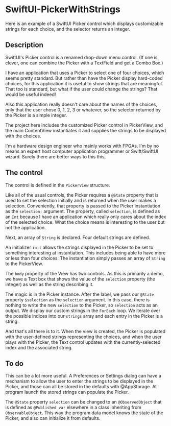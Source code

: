 # SwiftUI-PickerWithStrings
Here is an example of a SwiftUI Picker control which displays customizable strings for each choice, and the selector returns an integer.

## Description
SwiftUI's Picker control is a renamed drop-down menu control. (If one is clever, one can combine the Picker with a TextField and get a Combo Box.)

I have an application that uses a Picker to select one of four choices, which seems pretty standard. But rather than have the Picker display hard-coded choices, for this application it is useful to show strings that are meaningful. That too is standard, but what if the user could change the strings?  That would be useful indeed! 

Also this application really doesn't care about the names of the choices, only that the user chose 0, 1, 2, 3 or whatever, so the selector returned by the Picker is a simple integer.

The project here includes the customized Picker control in PickerView, and the main ContentView instantiates it and supplies the strings to be displayed with the choices.

I'm a hardware design engineer who mainly works with FPGAs. I'm by no means an expert host computer application programmer or Swift/SwiftUI wizard. Surely there are better ways to this this,

## The control

The control is defined in the `PickerView` structure.

Like all of the usual controls, the Picker requires a `@State` property that is used to set the selection initially and is returned when the user makes a selection. Conveniently, that property is passed to the Picker instantiation as the `selection:` argument. The property, called `selection`, is defined as an `Int` because I have an application which really only cares about the index of the selected choice. What the choice means is interesting to the user but not the application.

Next, an array of `String` is declared. Four default strings are defined.

An initializer `init` allows the strings displayed in the Picker to be set to something interesting at instantiation. This includes being able to have more or less than four choices. The instantiation simply passes an array of `String` to the PickerView.

The `body` property of the View has two controls. As this is primarily a demo, we have a Text box that shows the value of the `selection` property (the integer) as well as the string describing it.

The magic is in the Picker instance. After the label, we pass our `@State` property `$selection` as the `selection` argument. In this case, there is nothing to write the new `selection` to the Picker, so `selection` acts as an output. We display our custom strings in the `ForEach` loop. We iterate over the possible indices into our `strings` array and each entry in the Picker is a string.

And that's all there is to it. When the view is created, the Picker is populated with the user-defined strings representing the choices, and when the user plays with the Picker, the Text control updates with the currently-selected index and the associated string.

## To do
This can be a lot more useful. A Preferences or Settings dialog can have a mechanism to allow the user to enter the strings to be displayed in the Picker, and those can all be stored in the defaults with @AppStorage. At program launch the stored strings can populate the Picker.

The `@State` property `selection` can be changed to an `@ObservedObject` that is defined as `@Published var` elsewhere in a class inheriting from `ObservableObject`. This way the program data model knows the state of the Picker, and also can initialize it from defaults.
